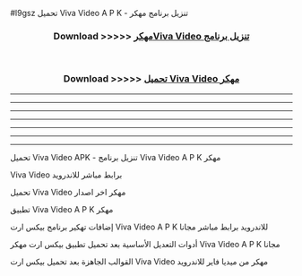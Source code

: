 #l9gsz تحميل Viva Video  A P K - تنزيل برنامج مهكر



<div align="center">
<h3>Download >>>>> <a href="https://runaway1.web.app/?sq=Viva Video ">مهكرViva Video  تنزيل برنامج</a></h3><br>

<h3>Download >>>>> <a href="https://runaway1.web.app/?sq=Viva Video ">تحميل Viva Video  مهكر</a></h3>
</div>


----------------------------------------------------------

----------------------------------------------------------

----------------------------------------------------------

----------------------------------------------------------

----------------------------------------------------------

----------------------------------------------------------

----------------------------------------------------------

تحميل Viva Video  APK - تنزيل برنامج Viva Video  A P K مهكر

Viva Video  برابط مباشر للاندرويد

تحميل Viva Video  مهكر اخر اصدار

تطبيق Viva Video  A P K مهكر

إضافات تهكير برنامج بيكس ارت Viva Video  A P K للاندرويد برابط مباشر مجانا

أدوات التعديل الأساسية بعد تحميل تطبيق بيكس ارت مهكر Viva Video  A P K مجانا

القوالب الجاهزة بعد تحميل بيكس ارت Viva Video  مهكر من ميديا فاير للاندرويد


